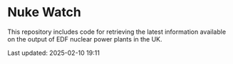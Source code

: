 # Nuke Watch

This repository includes code for retrieving the latest information available on the output of EDF nuclear power plants in the UK.

Last updated: 2025-02-10 19:11